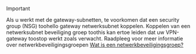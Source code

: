 > [!IMPORTANT]
> Als u werkt met de gateway-subnetten, te voorkomen dat een security group (NSG) toohello gateway netwerksubnet koppelen. Koppelen van een netwerksubnet beveiliging groep toothis kan ertoe leiden dat uw VPN-gateway toostop werkt zoals verwacht. Raadpleeg voor meer informatie over netwerkbeveiligingsgroepen [Wat is een netwerkbeveiligingsgroep?](../articles/virtual-network/virtual-networks-nsg.md)
> 
> 


